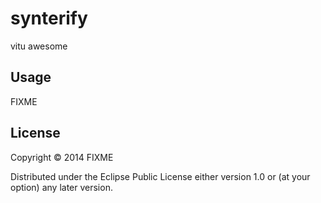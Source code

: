 # synterify

vitu awesome

## Usage

FIXME

## License

Copyright © 2014 FIXME

Distributed under the Eclipse Public License either version 1.0 or (at
your option) any later version.
